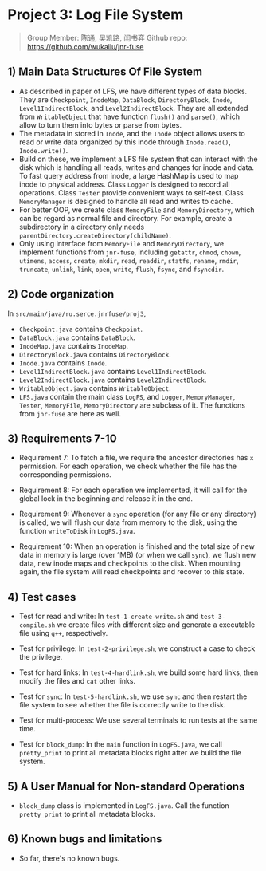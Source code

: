 # Project 3: Log File System
> Group Member: 陈通, 吴凯路, 闫书弈
> Github repo: https://github.com/wukailu/jnr-fuse

## 1) Main Data Structures Of File System

* As described in paper of LFS, we have different types of data blocks. 
They are `Checkpoint`, `InodeMap`, `DataBlock`, `DirectoryBlock`, `Inode`, `Level1IndirectBlock`, and `Level2IndirectBlock`. They are all extended from `WritableObject` that have function `flush()` and `parse()`, which allow to turn them into bytes or parse from bytes.
* The metadata in stored in `Inode`, and the `Inode` object allows users to read or write data organized by this inode through `Inode.read()`, `Inode.write()`.  
* Build on these, we implement a LFS file system that can interact with the disk which is handling all reads, writes and changes for inode and data. To fast query address from inode, a large HashMap is used to map inode to physical address. Class `Logger` is designed to record all operations. Class `Tester` provide convenient ways to self-test. Class `MemoryManager` is designed to handle all read and writes to cache.
* For better OOP, we create class `MemoryFile` and `MemoryDirectory`, which can be regard as normal file and directory. For example, create a subdirectory in a directory only needs `parentDirectory.createDirectory(childName)`. 
* Only using interface from `MemoryFile` and `MemoryDirectory`, we implement functions from `jnr-fuse`, including `getattr`, `chmod`, `chown`, `utimens`, `access`, `create`, `mkdir`, `read`, `readdir`, `statfs`, `rename`, `rmdir`, `truncate`, `unlink`, `link`, `open`, `write`, `flush`, `fsync`, and `fsyncdir`.

## 2) Code organization

In `src/main/java/ru.serce.jnrfuse/proj3`, 

* `Checkpoint.java` contains `Checkpoint`.
* `DataBlock.java` contains `DataBlock`.
* `InodeMap.java` contains `InodeMap`.
* `DirectoryBlock.java` contains `DirectoryBlock`.
* `Inode.java` contains `Inode`.
* `Level1IndirectBlock.java` contains `Level1IndirectBlock`.
* `Level2IndirectBlock.java` contains `Level2IndirectBlock`.
* `WritableObject.java` contains `WritableObject`.
* `LFS.java` contain the main class `LogFS`, and `Logger`, `MemoryManager`, `Tester`, `MemoryFile`, `MemoryDirectory` are subclass of it. The functions from `jnr-fuse` are here as well.


## 3) Requirements 7-10

* Requirement 7: To fetch a file, we require the ancestor directories has `x` permission. For each operation, we check whether the file has the corresponding permissions.

* Requirement 8: For each operation we implemented, it will call for the global lock in the beginning and release it in the end.

* Requirement 9: Whenever a `sync` operation (for any file or any directory) is called, we will flush our data from memory to the disk, using the function `writeToDisk` in `LogFS.java`.

* Requirement 10: When an operation is finished and the total size of new data in memory is large (over 1MB) (or when we call `sync`), we flush new data, new inode maps and checkpoints to the disk. When mounting again, the file system will read checkpoints and recover to this state. 

## 4) Test cases

* Test for read and write: In `test-1-create-write.sh` and `test-3-compile.sh` we create files with different size and generate a executable file using `g++`, respectively.

* Test for privilege: In `test-2-privilege.sh`, we construct a case to check the privilege.

* Test for hard links: In `test-4-hardlink.sh`, we build some hard links, then modify the files and `cat` other links.

* Test for `sync`: In `test-5-hardlink.sh`, we use `sync` and then restart the file system to see whether the file is correctly write to the disk.

* Test for multi-process: We use several terminals to run tests at the same time.

* Test for `block_dump`: In the `main` function in `LogFS.java`, we call `pretty_print` to print all metadata blocks right after we build the file system.

## 5) A User Manual for Non-standard Operations

* `block_dump` class is implemented in `LogFS.java`. Call the function `pretty_print` to print all metadata blocks.

## 6) Known bugs and limitations

* So far, there's no known bugs.
